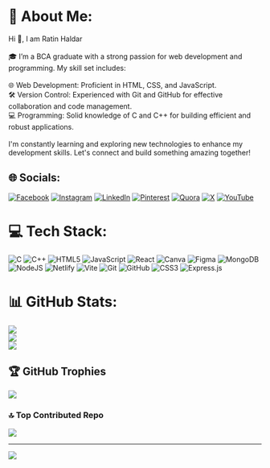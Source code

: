 # 💫 About Me:
Hi 👋, I am Ratin Haldar<br><br>🎓 I’m a BCA graduate with a strong passion for web development and programming. My skill set includes:<br><br>🌐 Web Development: Proficient in HTML, CSS, and JavaScript.<br>🛠️ Version Control: Experienced with Git and GitHub for effective collaboration and code management.<br>💻 Programming: Solid knowledge of C and C++ for building efficient and robust applications.<br><br>I'm constantly learning and exploring new technologies to enhance my development skills. Let's connect and build something amazing together!


## 🌐 Socials:
[![Facebook](https://img.shields.io/badge/Facebook-%231877F2.svg?logo=Facebook&logoColor=white)](https://facebook.com/ratin.haldar) [![Instagram](https://img.shields.io/badge/Instagram-%23E4405F.svg?logo=Instagram&logoColor=white)](https://instagram.com/techhaldar) [![LinkedIn](https://img.shields.io/badge/LinkedIn-%230077B5.svg?logo=linkedin&logoColor=white)](https://linkedin.com/in/ratin-haldar) [![Pinterest](https://img.shields.io/badge/Pinterest-%23E60023.svg?logo=Pinterest&logoColor=white)](https://pinterest.com/ratinhaldar123) [![Quora](https://img.shields.io/badge/Quora-%23B92B27.svg?logo=Quora&logoColor=white)](https://quora.com/profile/Ratin-Haldar) [![X](https://img.shields.io/badge/X-black.svg?logo=X&logoColor=white)](https://x.com/RatinHaldar) [![YouTube](https://img.shields.io/badge/YouTube-%23FF0000.svg?logo=YouTube&logoColor=white)](https://youtube.com/@Techhaldar) 

# 💻 Tech Stack:
![C](https://img.shields.io/badge/c-%2300599C.svg?style=for-the-badge&logo=c&logoColor=white) ![C++](https://img.shields.io/badge/c++-%2300599C.svg?style=for-the-badge&logo=c%2B%2B&logoColor=white) ![HTML5](https://img.shields.io/badge/html5-%23E34F26.svg?style=for-the-badge&logo=html5&logoColor=white) ![JavaScript](https://img.shields.io/badge/javascript-%23323330.svg?style=for-the-badge&logo=javascript&logoColor=%23F7DF1E) ![React](https://img.shields.io/badge/react-%2320232a.svg?style=for-the-badge&logo=react&logoColor=%2361DAFB) ![Canva](https://img.shields.io/badge/Canva-%2300C4CC.svg?style=for-the-badge&logo=Canva&logoColor=white) ![Figma](https://img.shields.io/badge/figma-%23F24E1E.svg?style=for-the-badge&logo=figma&logoColor=white) ![MongoDB](https://img.shields.io/badge/MongoDB-%234ea94b.svg?style=for-the-badge&logo=mongodb&logoColor=white) ![NodeJS](https://img.shields.io/badge/node.js-6DA55F?style=for-the-badge&logo=node.js&logoColor=white) ![Netlify](https://img.shields.io/badge/netlify-%23000000.svg?style=for-the-badge&logo=netlify&logoColor=#00C7B7) ![Vite](https://img.shields.io/badge/vite-%23646CFF.svg?style=for-the-badge&logo=vite&logoColor=white) ![Git](https://img.shields.io/badge/git-%23F05033.svg?style=for-the-badge&logo=git&logoColor=white) ![GitHub](https://img.shields.io/badge/github-%23121011.svg?style=for-the-badge&logo=github&logoColor=white) ![CSS3](https://img.shields.io/badge/css3-%231572B6.svg?style=for-the-badge&logo=css3&logoColor=white) ![Express.js](https://img.shields.io/badge/express.js-%23404d59.svg?style=for-the-badge&logo=express&logoColor=%2361DAFB)
# 📊 GitHub Stats:
![](https://github-readme-stats.vercel.app/api?username=techhaldar&theme=cobalt&hide_border=false&include_all_commits=true&count_private=true)<br/>
![](https://github-readme-streak-stats.herokuapp.com/?user=techhaldar&theme=cobalt&hide_border=false)<br/>
![](https://github-readme-stats.vercel.app/api/top-langs/?username=techhaldar&theme=cobalt&hide_border=false&include_all_commits=true&count_private=true&layout=compact)

## 🏆 GitHub Trophies
![](https://github-profile-trophy.vercel.app/?username=techhaldar&theme=radical&no-frame=false&no-bg=false&margin-w=4)

### 🔝 Top Contributed Repo
![](https://github-contributor-stats.vercel.app/api?username=techhaldar&limit=5&theme=dark&combine_all_yearly_contributions=true)

---
[![](https://visitcount.itsvg.in/api?id=techhaldar&icon=0&color=0)](https://visitcount.itsvg.in)

<!-- Proudly created with GPRM ( https://gprm.itsvg.in ) -->
